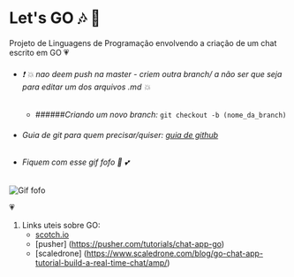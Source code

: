# Let's GO :notes: :musical_note:
Projeto de Linguagens de Programação envolvendo a criação de um chat escrito em GO :heartpulse:

* ###### :exclamation: :boom: *nao deem push na master - criem outra branch/ a não ser que seja para editar um dos arquivos .md* :collision:
    - ######*Criando um novo branch:*
    `
    git checkout -b (nome_da_branch)
    `

* ###### Guia de git para quem precisar/quiser: [guia de github](https://rogerdudler.github.io/git-guide/index.pt_BR.html) 

* ###### Fiquem com esse gif fofo :revolving_hearts: :two_hearts:

![Gif fofo](https://www.naomesmo.com.br/wp-content/uploads/2015/06/cuteness.gif)

:heartpulse:

1.  Links uteis sobre GO:
    - [scotch.io](https://scotch.io/bar-talk/build-a-realtime-chat-server-with-go-and-websockets)
    - [pusher] (https://pusher.com/tutorials/chat-app-go)
    - [scaledrone] (https://www.scaledrone.com/blog/go-chat-app-tutorial-build-a-real-time-chat/amp/)